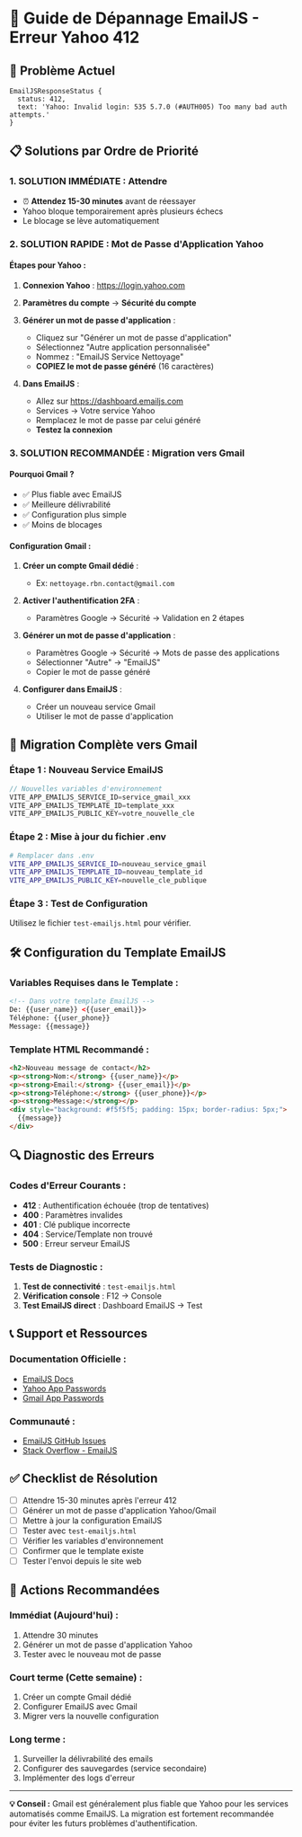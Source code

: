 # 🔧 Guide de Dépannage EmailJS - Erreur Yahoo 412

## 🚨 Problème Actuel
```
EmailJSResponseStatus {
  status: 412, 
  text: 'Yahoo: Invalid login: 535 5.7.0 (#AUTH005) Too many bad auth attempts.'
}
```

## 📋 Solutions par Ordre de Priorité

### 1. **SOLUTION IMMÉDIATE : Attendre**
- ⏰ **Attendez 15-30 minutes** avant de réessayer
- Yahoo bloque temporairement après plusieurs échecs
- Le blocage se lève automatiquement

### 2. **SOLUTION RAPIDE : Mot de Passe d'Application Yahoo**

#### Étapes pour Yahoo :
1. **Connexion Yahoo** : https://login.yahoo.com
2. **Paramètres du compte** → **Sécurité du compte**
3. **Générer un mot de passe d'application** :
   - Cliquez sur "Générer un mot de passe d'application"
   - Sélectionnez "Autre application personnalisée"
   - Nommez : "EmailJS Service Nettoyage"
   - **COPIEZ le mot de passe généré** (16 caractères)

4. **Dans EmailJS** :
   - Allez sur https://dashboard.emailjs.com
   - Services → Votre service Yahoo
   - Remplacez le mot de passe par celui généré
   - **Testez la connexion**

### 3. **SOLUTION RECOMMANDÉE : Migration vers Gmail**

#### Pourquoi Gmail ?
- ✅ Plus fiable avec EmailJS
- ✅ Meilleure délivrabilité
- ✅ Configuration plus simple
- ✅ Moins de blocages

#### Configuration Gmail :
1. **Créer un compte Gmail dédié** :
   - Ex: `nettoyage.rbn.contact@gmail.com`

2. **Activer l'authentification 2FA** :
   - Paramètres Google → Sécurité → Validation en 2 étapes

3. **Générer un mot de passe d'application** :
   - Paramètres Google → Sécurité → Mots de passe des applications
   - Sélectionner "Autre" → "EmailJS"
   - Copier le mot de passe généré

4. **Configurer dans EmailJS** :
   - Créer un nouveau service Gmail
   - Utiliser le mot de passe d'application

## 🔄 Migration Complète vers Gmail

### Étape 1 : Nouveau Service EmailJS
```javascript
// Nouvelles variables d'environnement
VITE_APP_EMAILJS_SERVICE_ID=service_gmail_xxx
VITE_APP_EMAILJS_TEMPLATE_ID=template_xxx
VITE_APP_EMAILJS_PUBLIC_KEY=votre_nouvelle_cle
```

### Étape 2 : Mise à jour du fichier .env
```bash
# Remplacer dans .env
VITE_APP_EMAILJS_SERVICE_ID=nouveau_service_gmail
VITE_APP_EMAILJS_TEMPLATE_ID=nouveau_template_id
VITE_APP_EMAILJS_PUBLIC_KEY=nouvelle_cle_publique
```

### Étape 3 : Test de Configuration
Utilisez le fichier `test-emailjs.html` pour vérifier.

## 🛠️ Configuration du Template EmailJS

### Variables Requises dans le Template :
```html
<!-- Dans votre template EmailJS -->
De: {{user_name}} <{{user_email}}>
Téléphone: {{user_phone}}
Message: {{message}}
```

### Template HTML Recommandé :
```html
<h2>Nouveau message de contact</h2>
<p><strong>Nom:</strong> {{user_name}}</p>
<p><strong>Email:</strong> {{user_email}}</p>
<p><strong>Téléphone:</strong> {{user_phone}}</p>
<p><strong>Message:</strong></p>
<div style="background: #f5f5f5; padding: 15px; border-radius: 5px;">
  {{message}}
</div>
```

## 🔍 Diagnostic des Erreurs

### Codes d'Erreur Courants :
- **412** : Authentification échouée (trop de tentatives)
- **400** : Paramètres invalides
- **401** : Clé publique incorrecte
- **404** : Service/Template non trouvé
- **500** : Erreur serveur EmailJS

### Tests de Diagnostic :
1. **Test de connectivité** : `test-emailjs.html`
2. **Vérification console** : F12 → Console
3. **Test EmailJS direct** : Dashboard EmailJS → Test

## 📞 Support et Ressources

### Documentation Officielle :
- [EmailJS Docs](https://www.emailjs.com/docs/)
- [Yahoo App Passwords](https://help.yahoo.com/kb/generate-third-party-passwords-sln15241.html)
- [Gmail App Passwords](https://support.google.com/accounts/answer/185833)

### Communauté :
- [EmailJS GitHub Issues](https://github.com/emailjs/emailjs-sdk/issues)
- [Stack Overflow - EmailJS](https://stackoverflow.com/questions/tagged/emailjs)

## ✅ Checklist de Résolution

- [ ] Attendre 15-30 minutes après l'erreur 412
- [ ] Générer un mot de passe d'application Yahoo/Gmail
- [ ] Mettre à jour la configuration EmailJS
- [ ] Tester avec `test-emailjs.html`
- [ ] Vérifier les variables d'environnement
- [ ] Confirmer que le template existe
- [ ] Tester l'envoi depuis le site web

## 🚀 Actions Recommandées

### Immédiat (Aujourd'hui) :
1. Attendre 30 minutes
2. Générer un mot de passe d'application Yahoo
3. Tester avec le nouveau mot de passe

### Court terme (Cette semaine) :
1. Créer un compte Gmail dédié
2. Configurer EmailJS avec Gmail
3. Migrer vers la nouvelle configuration

### Long terme :
1. Surveiller la délivrabilité des emails
2. Configurer des sauvegardes (service secondaire)
3. Implémenter des logs d'erreur

---

**💡 Conseil :** Gmail est généralement plus fiable que Yahoo pour les services automatisés comme EmailJS. La migration est fortement recommandée pour éviter les futurs problèmes d'authentification.